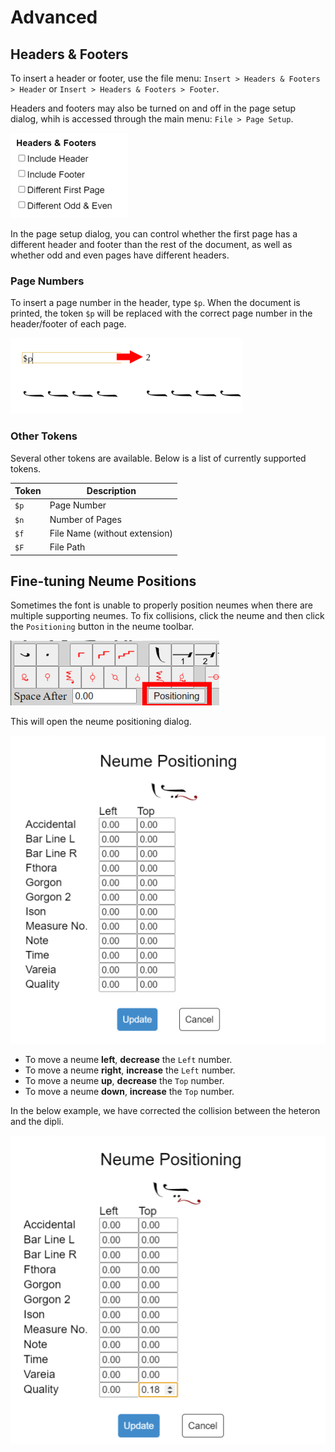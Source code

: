 # Advanced

## Headers & Footers

To insert a header or footer, use the file menu: `Insert > Headers & Footers > Header` or `Insert > Headers & Footers > Footer`.

Headers and footers may also be turned on and off in the page setup dialog, whih is accessed through the main menu: `File > Page Setup`.

![Header Settings Dialog](./images/guide-header-settings-dialog.png)

In the page setup dialog, you can control whether the first page has a different header and footer than the rest of the document, as well as whether odd and even pages have different headers.

### Page Numbers

To insert a page number in the header, type `$p`. When the document is printed, the token `$p` will be replaced with the correct page number in the header/footer of each page.

![Header Settings Page Number Example](./images/guide-header-page-number-example-1.png)

### Other Tokens

Several other tokens are available. Below is a list of currently supported tokens.

| Token | Description                   |
| ----- | ----------------------------- |
| `$p`  | Page Number                   |
| `$n`  | Number of Pages               |
| `$f`  | File Name (without extension) |
| `$F`  | File Path                     |

## Fine-tuning Neume Positions

Sometimes the font is unable to properly position neumes when there are multiple supporting neumes. To fix collisions, click the neume and then click the `Positioning` button in the neume toolbar.

![Neume Toolbar Positioning Button](./images/guide-neume-toolbar-positioning.png)

This will open the neume positioning dialog.

![Neume Toolbar Positioning Button](./images/guide-neume-positioning-dialog-1.png)

- To move a neume **left**, **decrease** the `Left` number.
- To move a neume **right**, **increase** the `Left` number.
- To move a neume **up**, **decrease** the `Top` number.
- To move a neume **down**, **increase** the `Top` number.

In the below example, we have corrected the collision between the heteron and the dipli.

![Neume Toolbar Positioning Button](./images/guide-neume-positioning-dialog-2.png)
